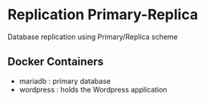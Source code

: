# Replication Primary-Replica
Database replication using Primary/Replica scheme

## Docker Containers
- mariadb : primary database
- wordpress : holds the Wordpress application

